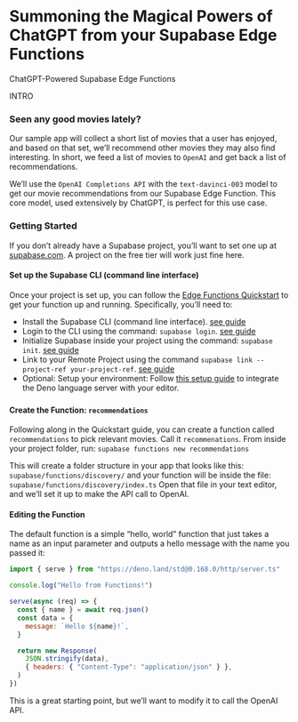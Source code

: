 # Summoning the Magical Powers of ChatGPT from your Supabase Edge Functions
ChatGPT-Powered Supabase Edge Functions

INTRO

### Seen any good movies lately?

Our sample app will collect a short list of movies that a user has enjoyed, and based on that set, we’ll recommend other movies they may also find interesting.  In short, we feed a list of movies to `OpenAI` and get back a list of recommendations.

We’ll use the `OpenAI Completions API` with the `text-davinci-003` model to get our movie recommendations from our Supabase Edge Function.  This core model, used extensively by ChatGPT, is perfect for this use case.

### Getting Started

If you don’t already have a Supabase project, you’ll want to set one up at [supabase.com](https://supabase.com).  A project on the free tier will work just fine here.

#### Set up the Supabase CLI (command line interface)

Once your project is set up, you can follow the [Edge Functions Quickstart]( https://supabase.com/docs/guides/functions/quickstart) to get your function up and running.  Specifically, you’ll need to:
-	Install the Supabase CLI (command line interface). [see guide]( https://supabase.com/docs/guides/cli)
-	Login to the CLI using the command: `supabase login`. [see guide](https://supabase.com/docs/reference/cli/usage#supabase-login)
-	Initialize Supabase inside your project using the command: `supabase init`. [see guide](https://supabase.com/docs/guides/cli/local-development#getting-started)
-	Link to your Remote Project using the command `supabase link --project-ref your-project-ref`. [see guide](https://supabase.com/docs/reference/cli/usage#supabase-link)
-	Optional: Setup your environment: Follow [this setup guide](https://deno.land/manual/getting_started/setup_your_environment) to integrate the Deno language server with your editor.

### 

#### Create the Function: `recommendations`

Following along in the Quickstart guide, you can create a function called `recommendations` to pick relevant movies.  Call it `recommenations`.  From inside your project folder, run:
`supabase functions new recommendations`

This will create a folder structure in your app that looks like this:
`supabase/functions/discovery/`
and your function will be inside the file:
`supabase/functions/discovery/index.ts`
Open that file in your text editor, and we’ll set it up to make the API call to OpenAI.

#### Editing the Function

The default function is a simple “hello, world” function that just takes a name as an input parameter and outputs a hello message with the name you passed it:

```js
import { serve } from "https://deno.land/std@0.168.0/http/server.ts"

console.log("Hello from Functions!")

serve(async (req) => {
  const { name } = await req.json()
  const data = {
    message: `Hello ${name}!`,
  }

  return new Response(
    JSON.stringify(data),
    { headers: { "Content-Type": "application/json" } },
  )
})
```

This is a great starting point, but we’ll want to modify it to call the OpenAI API.
